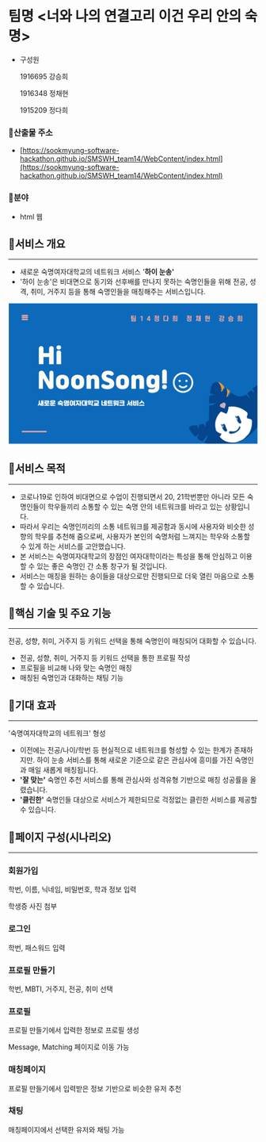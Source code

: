 # 팀명 <너와 나의 연결고리 이건 우리 안의 숙명>

- 구성원
    
    1916695 강승희
    
    1916348 정채현
    
    1915209 정다희
    

### 🔹산출물 주소

- [https://sookmyung-software-hackathon.github.io/SMSWH_team14/WebContent/index.html](https://sookmyung-software-hackathon.github.io/SMSWH_team14/WebContent/index.html)

### 🔹분야

- html 웹

## 🔶서비스 개요

---

- 새로운 숙명여자대학교의 네트워크 서비스 '**하이 눈송'**
- '하이 눈송'은 비대면으로 동기와 선후배를 만나지 못하는 숙명인들을 위해 전공, 성격, 취미, 거주지 등을 통해 숙명인들을 매칭해주는 서비스입니다.

![introImage.png](/WebContent/media/introImage.png)

## 🔶서비스 목적

---

- 코로나19로 인하여 비대면으로 수업이 진행되면서 20, 21학번뿐만 아니라 모든 숙명인들이 학우들끼리 소통할 수 있는 숙명 안의 네트워크를 바라고 있는 상황입니다.
- 따라서 우리는 숙명인끼리의 소통 네트워크를 제공함과 동시에 사용자와 비슷한 성향의 학우를 추천해 줌으로써, 사용자가 본인의 숙명처럼 느껴지는 학우와 소통할 수 있게 하는 서비스를 고안했습니다.
- 본 서비스는 숙명여자대학교의 장점인 여자대학이라는 특성을 통해 안심하고 이용할 수 있는 좋은 숙명인 간 소통 창구가 될 것입니다.
- 서비스는 매칭을 원하는 송이들을 대상으로만 진행되므로 더욱 열린 마음으로 소통할 수 있습니다.

## 🔶핵심 기술 및 주요 기능

---

전공, 성향, 취미, 거주지 등 키워드 선택을 통해 숙명인이 매칭되어 대화할 수 있습니다.

- 전공, 성향, 취미, 거주지 등 키워드 선택을 통한 프로필 작성
- 프로필을 비교해 나와 맞는 숙명인 매칭
- 매칭된 숙명인과 대화하는 채팅 기능

## 🔶기대 효과

---

'숙명여자대학교의 네트워크' 형성

- 이전에는 전공/나이/학번 등 현실적으로 네트워크를 형성할 수 있는 한계가 존재하지만. 하이 눈송 서비스를 통해 새로운 기준으로 같은 관심사에 흥미를 가진  숙명인과 매일 새롭게 매칭됩니다.
- **'잘 맞는'** 숙명인 추천 서비스를 통해 관심사와 성격유형 기반으로 매칭 성공률을 올렸습니다.
- **'클린한'** 숙명인들 대상으로 서비스가 제한되므로 걱정없는 클린한 서비스를 제공할 수 있습니다.

## 🔶페이지 구성(시나리오)

---

### 회원가입

학번, 이름, 닉네임, 비밀번호, 학과 정보 입력

학생증 사진 첨부

### 로그인

학번, 패스워드 입력

### 프로필 만들기

학번, MBTI, 거주지, 전공, 취미 선택

### 프로필

프로필 만들기에서 입력한 정보로 프로필 생성

Message, Matching 페이지로 이동 가능

### 매칭페이지

프로필 만들기에서 입력받은 정보 기반으로 비슷한 유저 추천

### 채팅

매칭페이지에서 선택한 유저와 채팅 가능
